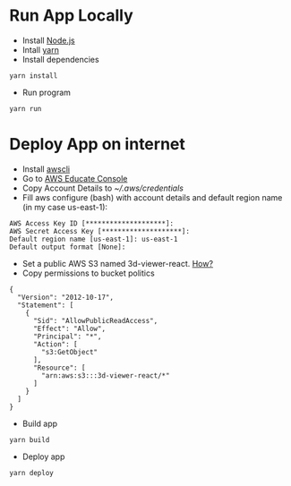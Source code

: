 # Run App Locally
- Install [Node.js](https://nodejs.org/es/download/)
- Intall [yarn](https://classic.yarnpkg.com/en/docs/install)
- Install dependencies
```
yarn install
```
- Run program
```
yarn run
```
# Deploy App on internet

- Install [awscli](https://docs.aws.amazon.com/cli/latest/userguide/install-cliv2.html)
- Go to [AWS Educate Console](https://labs.vocareum.com/)
- Copy Account Details to _~/.aws/credentials_
- Fill aws configure (bash) with account details and default region name (in my case us-east-1):
```
AWS Access Key ID [********************]:
AWS Secret Access Key [********************]:
Default region name [us-east-1]: us-east-1
Default output format [None]:   
```
- Set a public AWS S3 named 3d-viewer-react. [How?](https://medium.com/serverlessguru/deploy-reactjs-app-with-s3-static-hosting-f640cb49d7e6)
- Copy permissions to bucket politics
```
{
  "Version": "2012-10-17",
  "Statement": [
    {
      "Sid": "AllowPublicReadAccess",
      "Effect": "Allow",
      "Principal": "*",
      "Action": [
        "s3:GetObject"
      ],
      "Resource": [
        "arn:aws:s3:::3d-viewer-react/*"
      ]
    }
  ]
}
```
- Build app
```
yarn build
```
- Deploy app
```
yarn deploy
```




